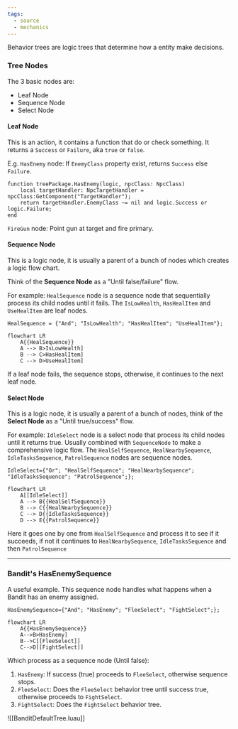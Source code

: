 ```yaml
---
tags:
  - source
  - mechanics
---
```

Behavior trees are logic trees that determine how a entity make decisions.

### Tree Nodes

The 3 basic nodes are:
- Leaf Node
- Sequence Node
- Select Node

#### Leaf Node
This is an action, it contains a function that do or check something. It returns a `Success` or `Failure`, aka `true` or `false`.

E.g. 
`HasEnemy` node: If `EnemyClass` property exist, returns `Success` else `Failure`.

```luau 
function treePackage.HasEnemy(logic, npcClass: NpcClass)
    local targetHandler: NpcTargetHandler = npcClass:GetComponent("TargetHandler");
    return targetHandler.EnemyClass ~= nil and logic.Success or logic.Failure;
end
```

`FireGun` node: Point gun at target and fire primary.

#### Sequence Node
This is a logic node, it is usually a parent of a bunch of nodes which creates a logic flow chart.

Think of the **Sequence Node** as a "Until false/failure" flow.

For example:
`HealSequence` node is a sequence node that sequentially process its child nodes until it fails. The `IsLowHealth`, `HasHealItem` and `UseHealItem` are leaf nodes.

```luau
HealSequence = {"And"; "IsLowHealth"; "HasHealItem"; "UseHealItem"};
```

```mermaid
flowchart LR
	A{{HealSequence}}
	A --> B>IsLowHealth]
	B --> C>HasHealItem]
	C --> D>UseHealItem]
```

If a leaf node fails, the sequence stops, otherwise, it continues to the next leaf node.

#### Select Node
This is a logic node, it is usually a parent of a bunch of nodes, think of the **Select Node** as a "Until true/success" flow.

For example:
`IdleSelect` node is a select node that process its child nodes until it returns true. Usually combined with `SequenceNode` to make a comprehensive logic flow.
The `HealSelfSequence`, `HealNearbySequence`, `IdleTasksSequence`, `PatrolSequence` nodes are sequence nodes.

```luau
IdleSelect={"Or"; "HealSelfSequence"; "HealNearbySequence"; "IdleTasksSequence"; "PatrolSequence";};
```

```mermaid
flowchart LR
	A[[IdleSelect]]
	A --> B{{HealSelfSequence}}
	B --> C{{HealNearbySequence}}
	C --> D{{IdleTasksSequence}}
	D --> E{{PatrolSequence}}
```

Here it goes one by one from `HealSelfSequence` and process it to see if it succeeds, if not it continues to `HealNearbySequence`, `IdleTasksSequence` and then `PatrolSequence`

---
### Bandit's HasEnemySequence
A useful example. This sequence node handles what happens when a Bandit has an enemy assigned.

```luau
HasEnemySequence={"And"; "HasEnemy"; "FleeSelect"; "FightSelect";};
```

```mermaid
flowchart LR
	A{{HasEnemySequence}}
	A-->B>HasEnemy]
	B-->C[[FleeSelect]]
	C-->D[[FightSelect]]
```

Which process as a sequence node (Until false):
1. `HasEnemy`: If success (true) proceeds to `FleeSelect`, otherwise sequence stops.
2. `FleeSelect`: Does the `FleeSelect` behavior tree until success true, otherwise proceeds to `FightSelect`.
3. `FightSelect`: Does the `FightSelect` behavior tree.

![[BanditDefaultTree.luau]]